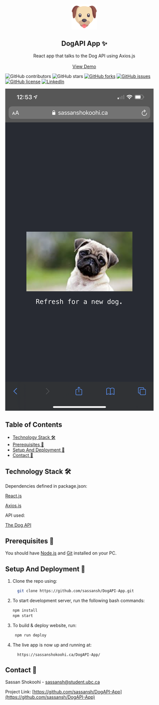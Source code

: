 <!-- PROJECT LOGO -->
<br />
<p align="center">
 <a href="https://github.com/sassansh/DogAPI-App">
    <img src="/public/redditlogo.png" alt="Logo" width="80" height="80">
  </a>
  <h2 align="center">DogAPI App ✨</h2>

  <p align="center">
    React app that talks to the Dog API using Axios.js
    <br />
    <br />
    <a href="https://sassanshokoohi.ca/DogAPI-App/">View Demo</a>
  </p>
</p>

![GitHub contributors](https://img.shields.io/github/contributors/sassansh/DogAPI-App?color=ffcc66&style=for-the-badge)
![GitHub stars](https://img.shields.io/github/stars/sassansh/DogAPI-App?color=ffcc66&style=for-the-badge)
[![GitHub forks](https://img.shields.io/github/forks/sassansh/DogAPI-App?style=for-the-badge)](https://github.com/sassansh/DogAPI-App/network)
[![GitHub issues](https://img.shields.io/github/issues/sassansh/DogAPI-App?color=ffcc66&style=for-the-badge)](https://github.com/sassansh/DogAPI-App/issues)
[![GitHub license](https://img.shields.io/github/license/sassansh/DogAPI-App?style=for-the-badge)](https://github.com/sassansh/DogAPI-App/blob/main/LICENSE)
[![LinkedIn][linkedin-shield]][linkedin-url]

[![Site preview](/public/social-image.png)](https://sassanshokoohi.ca/DogAPI-App/)

## Table of Contents

- [Technology Stack 🛠️](#technology-stack-)
- [Prerequisites 🍪](#prerequisites-)
- [Setup And Deployment 🔧](#setup-and-deployment-)
- [Contact 📧](#contact-)

## Technology Stack 🛠️

Dependencies defined in package.json:

[React.js](https://reactjs.org/)

[Axios.js](https://axios-http.com/)

API used:

[The Dog API](https://thedogapi.com/)

## Prerequisites 🍪

You should have [Node.js](https://nodejs.org/en/) and [Git](https://git-scm.com/) installed on your PC.

## Setup And Deployment 🔧

1. Clone the repo using:

   ```bash
     git clone https://github.com/sassansh/DogAPI-App.git
   ```

2. To start development server, run the following bash commands:

   ```bash
   npm install
   npm start
   ```

3. To build & deploy website, run:

   ```bash
    npm run deploy
   ```

4. The live app is now up and running at:

   ```https
     https://sassanshokoohi.ca/DogAPI-App/
   ```

## Contact 📧

Sassan Shokoohi - sassansh@student.ubc.ca

Project Link: [https://github.com/sassansh/DogAPI-App](https://github.com/sassansh/DogAPI-App)

[linkedin-shield]: https://img.shields.io/badge/-LinkedIn-black.svg?style=for-the-badge&logo=linkedin&colorB=555
[linkedin-url]: https://www.linkedin.com/in/sassanshokoohi/
